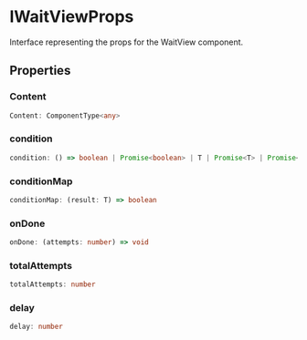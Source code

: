 # IWaitViewProps

Interface representing the props for the WaitView component.

## Properties

### Content

```ts
Content: ComponentType<any>
```

### condition

```ts
condition: () => boolean | Promise<boolean> | T | Promise<T> | Promise<null>
```

### conditionMap

```ts
conditionMap: (result: T) => boolean
```

### onDone

```ts
onDone: (attempts: number) => void
```

### totalAttempts

```ts
totalAttempts: number
```

### delay

```ts
delay: number
```

